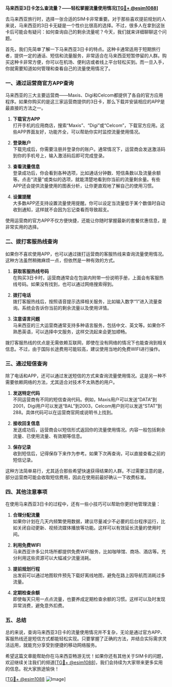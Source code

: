 **马来西亚3日卡怎么查流量？——轻松掌握流量使用情况[[TG💪+ @esim1088](https://t.me/s/esim1088)]**

去马来西亚旅行时，选择一张合适的SIM卡非常重要。对于那些喜欢提前规划的人来说，马来西亚的3日卡无疑是一个性价比很高的选择。不过，很多人在拿到这张卡后可能会有疑问：如何查询自己的剩余流量呢？今天，我们就来详细聊聊这个问题。

首先，我们先简单了解一下马来西亚3日卡的特点。这种卡通常适用于短期旅行者，提供一定的通话、短信和流量服务，非常适合在马来西亚短暂停留的人群。购买这种卡非常方便，你可以在机场、便利店或者线上平台轻松买到。而一旦入手，你就需要知道如何管理和查看自己的流量使用情况了。

### **一、通过运营商官方APP查询**

马来西亚的三大主要运营商——Maxis、Digi和Celcom都提供了各自的官方应用程序。如果你购买的是这三家运营商提供的3日卡，那么下载并安装相应的APP是最直接的方法之一。

1. **下载官方APP**  
   打开手机的应用商店，搜索“Maxis”、“Digi”或“Celcom”，下载官方应用。这些APP界面友好，功能齐全，可以帮助你实时监控流量使用情况。

2. **登录账户**  
   下载完成后，你需要注册并登录你的账户。通常情况下，运营商会发送激活码到你的手机号上，输入激活码后即可完成登录。

3. **查看流量信息**  
   登录成功后，你会看到各种选项，比如通话分钟数、短信条数以及流量余额等。点击“流量”或类似的选项，就能清楚地看到你当前的流量剩余量。有些APP还会提供流量使用的图表分析，让你更直观地了解自己的使用习惯。

4. **设置提醒**  
   大多数APP还支持设置流量使用提醒。你可以设定当流量低于某个数值时自动收到通知，这样就不会因为忘记查看而导致超支。

使用运营商的官方APP不仅方便快捷，还能让你随时掌握最新的套餐优惠信息，是非常实用的选择。

### **二、拨打客服热线查询**

如果你不喜欢使用APP，也可以通过拨打运营商的客服热线来查询流量使用情况。这种方法虽然稍微麻烦一点，但依然是一种有效的方式。

1. **获取客服热线号码**  
   在购买3日卡时，运营商通常会在包装内附带一份说明手册，上面会有客服热线号码。如果没有找到，也可以通过网络搜索得到。

2. **拨打电话**  
   拨打客服热线后，按照语音提示选择相关服务，比如输入数字“1”进入流量查询。系统会告诉你当前的剩余流量以及使用详情。

3. **注意语言问题**  
   马来西亚的三大运营商通常支持多种语言服务，包括中文、英文等。如果你不熟悉英语，可以选择中文服务，这样交流起来会更加顺畅。

拨打客服热线的优点是无需依赖互联网，即使在没有网络的情况下也能查询到相关信息。不过，由于国际长途费用可能较高，建议使用当地的免费WIFI进行操作。

### **三、通过短信查询**

除了电话和APP，还可以通过发送短信的方式来查询流量使用情况。这是另一种不需要依赖网络的方法，尤其适合对技术不太熟悉的用户。

1. **发送特定代码**  
   不同运营商有不同的短信查询代码。例如，Maxis用户可以发送“DATA”到2001，Digi用户可以发送“BAL”到2003，Celcom用户则可以发送“STAT”到288。具体代码可以在运营商官网或说明书上找到。

2. **接收回复信息**  
   发送成功后，运营商会以短信形式返回你的流量使用情况。内容一般包括剩余流量、已使用流量、有效期等信息。

3. **保存记录**  
   收到短信后，记得保存下来作为参考。如果下次再查询，可以直接查看之前的短信记录。

这种方法简单易行，尤其适合那些希望快速获得结果的人群。不过需要注意的是，部分运营商可能会收取短信费用，因此在使用前最好确认一下收费标准。

### **四、其他注意事项**

在使用马来西亚3日卡的过程中，还有一些小技巧可以帮助你更好地管理流量：

1. **合理分配流量**  
   如果你计划在几天内频繁使用数据，建议尽量减少不必要的后台程序运行，比如关闭自动更新、视频流媒体播放等功能。这样可以有效延长流量的使用时间。

2. **利用免费WIFI**  
   马来西亚许多公共场所都提供免费WIFI服务，比如咖啡馆、商场、酒店等。充分利用这些资源可以大幅减少流量消耗。

3. **提前规划行程**  
   出发前可以通过地图软件预先下载好离线地图，避免在路上因导航而消耗过多流量。

4. **定期检查余额**  
   即使每天只用一点点流量，也要养成定期检查余额的习惯。这样可以及时发现异常消费，避免意外扣费。

### **五、总结**

总的来说，查询马来西亚3日卡的流量使用情况并不复杂，无论是通过官方APP、客服热线还是短信方式都能轻松实现。只要掌握了正确的方法，并结合实际需求灵活运用，就能充分享受到便捷的移动网络服务。

希望这篇文章能帮助你在马来西亚畅游无忧！如果你还有其他关于SIM卡的问题，欢迎继续关注我们的频道[[TG💪+ @esim1088](https://t.me/s/esim1088)]，我们会持续为大家带来更多实用的信息。祝大家旅途愉快！

[[TG💪+ @esim1088](https://t.me/s/esim1088) ![Image](https://i.postimg.cc/4NQfJmqS/Snipaste-2025-05-13-00-14-12.png)]